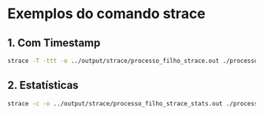 # Exemplos do comando strace

## 1. Com Timestamp
```bash
strace -T -ttt -o ../output/strace/processo_filho_strace.out ./processo_filho
```

## 2. Estatísticas
```bash
strace -c -o ../output/strace/processo_filho_strace_stats.out ./processo_filho
```